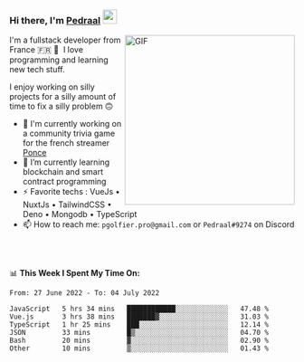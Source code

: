 ### Hi there, I'm <a href="https://pedraal.dev" target="_blank">Pedraal</a> <img src="https://media.giphy.com/media/hvRJCLFzcasrR4ia7z/giphy.gif" width="25px">
<img align="right" alt="GIF" src="https://pedraal.dev/avatar.png" width="300" height="300" />

I'm a fullstack developer from France 🇫🇷 🥖 &nbsp;I love programming and learning new
tech stuff.

I enjoy working on silly projects for a silly amount of time to fix a silly problem 🙃

- 🔭  I'm currently working on a community trivia game for the french streamer <a href="https://twitch.tv/ponce" target="_blank">Ponce</a>
- 🌱 I’m currently learning blockchain and smart contract programming
- ⚡ Favorite techs : VueJs &bull; NuxtJs &bull; TailwindCSS &bull; Deno &bull; Mongodb &bull; TypeScript
- 📫 How to reach me: `pgolfier.pro@gmail.com` or `Pedraal#9274` on Discord

<br>
<br>

📊 **This Week I Spent My Time On:**
<!--START_SECTION:waka-->

```text
From: 27 June 2022 - To: 04 July 2022

JavaScript   5 hrs 34 mins   ████████████░░░░░░░░░░░░░   47.48 %
Vue.js       3 hrs 38 mins   ███████▓░░░░░░░░░░░░░░░░░   31.03 %
TypeScript   1 hr 25 mins    ███░░░░░░░░░░░░░░░░░░░░░░   12.14 %
JSON         33 mins         █▒░░░░░░░░░░░░░░░░░░░░░░░   04.70 %
Bash         20 mins         ▓░░░░░░░░░░░░░░░░░░░░░░░░   02.90 %
Other        10 mins         ▒░░░░░░░░░░░░░░░░░░░░░░░░   01.43 %
```

<!--END_SECTION:waka-->
